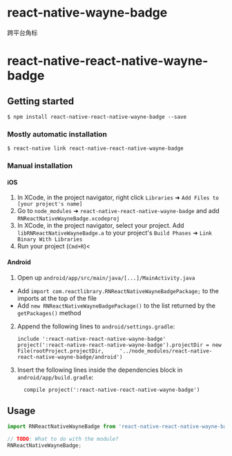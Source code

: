 # react-native-wayne-badge
跨平台角标

# react-native-react-native-wayne-badge

## Getting started

`$ npm install react-native-react-native-wayne-badge --save`

### Mostly automatic installation

`$ react-native link react-native-react-native-wayne-badge`

### Manual installation


#### iOS

1. In XCode, in the project navigator, right click `Libraries` ➜ `Add Files to [your project's name]`
2. Go to `node_modules` ➜ `react-native-react-native-wayne-badge` and add `RNReactNativeWayneBadge.xcodeproj`
3. In XCode, in the project navigator, select your project. Add `libRNReactNativeWayneBadge.a` to your project's `Build Phases` ➜ `Link Binary With Libraries`
4. Run your project (`Cmd+R`)<

#### Android

1. Open up `android/app/src/main/java/[...]/MainActivity.java`
  - Add `import com.reactlibrary.RNReactNativeWayneBadgePackage;` to the imports at the top of the file
  - Add `new RNReactNativeWayneBadgePackage()` to the list returned by the `getPackages()` method
2. Append the following lines to `android/settings.gradle`:
  	```
  	include ':react-native-react-native-wayne-badge'
  	project(':react-native-react-native-wayne-badge').projectDir = new File(rootProject.projectDir, 	'../node_modules/react-native-react-native-wayne-badge/android')
  	```
3. Insert the following lines inside the dependencies block in `android/app/build.gradle`:
  	```
      compile project(':react-native-react-native-wayne-badge')
  	```


## Usage
```javascript
import RNReactNativeWayneBadge from 'react-native-react-native-wayne-badge';

// TODO: What to do with the module?
RNReactNativeWayneBadge;
```
